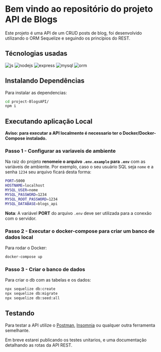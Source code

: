 # Bem vindo ao repositório do projeto API de Blogs

Este projeto é uma API de um CRUD posts de blog, foi desenvolvido utilizando o ORM Sequelize e seguindo os princípios do REST.

## Técnologias usadas

<section>
  <img src="https://img.shields.io/badge/JavaScript-323330?style=for-the-badge&logo=javascript&logoColor=F7DF1E" alt="js">
  <img src="https://img.shields.io/badge/Node.js-43853D?style=for-the-badge&logo=node.js&logoColor=white" alt="nodejs">
  <img src="https://img.shields.io/badge/Express.js-000000?style=for-the-badge&logo=express&logoColor=white" alt="express">
  <img src="https://img.shields.io/badge/MySQL-005C84?style=for-the-badge&logo=mysql&logoColor=white" alt="mysql">
  <img src="https://img.shields.io/badge/Sequelize-52B0E7?style=for-the-badge&logo=Sequelize&logoColor=white" alt="orm">
</section>

## Instalando Dependências

Para instalar as dependencias:

```bash
cd project-BlogsAPI/
npm i
```

## Executando aplicação Local

**Aviso: para executar a API localmente é necessario ter o Docker/Docker-Compose instalado.**

### Passo 1 - Configurar as variaveis de ambiente

Na raiz do projeto **renomeie o arquivo `.env.example` para `.env`** com as variáveis de ambiente. Por exemplo, caso o seu usuário SQL seja `nome` e a senha `1234` seu arquivo ficará desta forma:

```sh
PORT=5000
HOSTNAME=localhost
MYSQL_USER=nome
MYSQL_PASSWORD=1234
MYSQL_ROOT_PASSWORD=1234
MYSQL_DATABASE=blogs_api
```

**Nota**: A variável **PORT** do arquivo `.env` deve ser utilizada para a conexão com o servidor.

### Passo 2 - Executar o docker-compose para criar um banco de dados local

Para rodar o Docker:

  ```bash
  docker-compose up
  ```

### Passo 3 - Criar o banco de dados

Para criar o db com as tabelas e os dados:

  ```bash
  npx sequelize db:create
  npx sequelize db:migrate
  npx sequelize db:seed:all
  ```

## Testando

Para testar a API utilize o [Postman](https://www.postman.com/), [Insomnia](https://insomnia.rest/) ou qualquer outra ferramenta semelhante.

Em breve estarei publicando os testes unitarios, e uma documentação detalhando as rotas da API REST.
